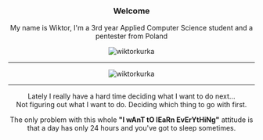 ### <p align="center">Welcome</p>
<p align="center">My name is Wiktor, I'm a 3rd year Applied Computer Science student and a pentester from Poland </p>
<p align="center">
<img src="https://komarev.com/ghpvc/?username=wiktorkurka&label=Profile%20views&color=0e75b6&style=flat" alt="wiktorkurka" />
</p>

---
<!--
<p align="center">
  <img src="https://github-readme-stats.vercel.app/api/top-langs?username=wiktorkurka&show_icons=true&locale=en&layout=compact" alt="wiktorkurka" />
</p>
-->
<p align="center">
    <img align="center" src="https://github-readme-streak-stats.herokuapp.com/?user=wiktorkurka&" alt="wiktorkurka" />
</p>

___

<p align="center">
  Lately I really have a hard time deciding what I want to do next...
  <br>
  Not figuring out what I want to do. Deciding which thing to go with first.
</p>
<p align="center">The only problem with this whole <b>"I wAnT tO lEaRn EvErYtHiNg"</b> attitude is that a day has only 24 hours and you've got to sleep sometimes.</p>
